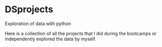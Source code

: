 # DSprojects
Exploration of data with python

Here is a collection of all the projects that I did during the bootcamps or independently explored the data by myself.
